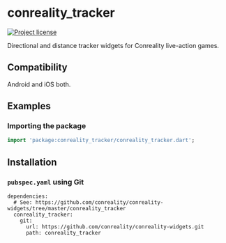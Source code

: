 conreality_tracker
==================

[![Project license](https://img.shields.io/badge/license-Public%20Domain-blue.svg)](https://unlicense.org)

Directional and distance tracker widgets for Conreality live-action games.

Compatibility
-------------

Android and iOS both.

Examples
--------

### Importing the package

```dart
import 'package:conreality_tracker/conreality_tracker.dart';
```

Installation
------------

### `pubspec.yaml` using Git

    dependencies:
      # See: https://github.com/conreality/conreality-widgets/tree/master/conreality_tracker
      conreality_tracker:
        git:
          url: https://github.com/conreality/conreality-widgets.git
          path: conreality_tracker
